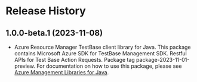 # Release History

## 1.0.0-beta.1 (2023-11-08)

- Azure Resource Manager TestBase client library for Java. This package contains Microsoft Azure SDK for TestBase Management SDK. Restful APIs for Test Base Action Requests. Package tag package-2023-11-01-preview. For documentation on how to use this package, please see [Azure Management Libraries for Java](https://aka.ms/azsdk/java/mgmt).
